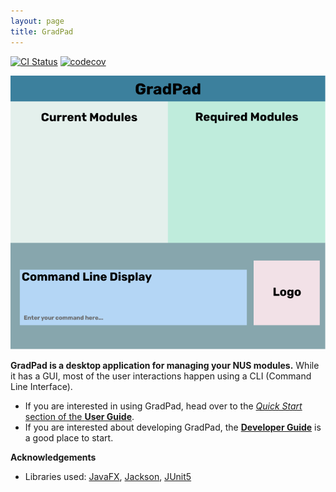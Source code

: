 ```yaml
---
layout: page
title: GradPad
---
```


[![CI Status](https://github.com/se-edu/addressbook-level3/workflows/Java%20CI/badge.svg)](https://github.com/AY2021S1-CS2103T-T09-1/tp/actions)
[![codecov](https://codecov.io/gh/se-edu/addressbook-level3/branch/master/graph/badge.svg)](https://codecov.io/gh/AY2021S1-CS2103T-T09-1/tp)

![Ui](images/Ui.png)

**GradPad is a desktop application for managing your NUS modules.** While it has a GUI, most of the user interactions happen using a CLI (Command Line Interface).

* If you are interested in using GradPad, head over to the [_Quick Start_ section of the **User Guide**](UserGuide.html#quick-start).
* If you are interested about developing GradPad, the [**Developer Guide**](DeveloperGuide.html) is a good place to start.


**Acknowledgements**

* Libraries used: [JavaFX](https://openjfx.io/), [Jackson](https://github.com/FasterXML/jackson), [JUnit5](https://github.com/junit-team/junit5)
